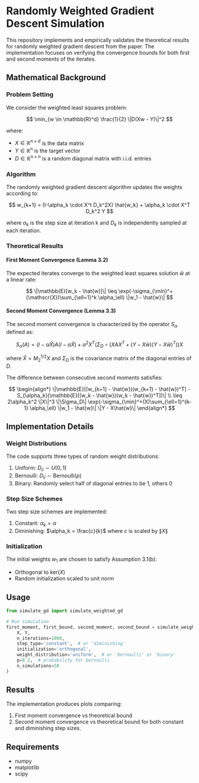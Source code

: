# Randomly Weighted Gradient Descent Simulation

This repository implements and empirically validates the theoretical results for randomly weighted gradient descent from the paper. The implementation focuses on verifying the convergence bounds for both first and second moments of the iterates.

## Mathematical Background

### Problem Setting

We consider the weighted least squares problem:

$$
\min_{w \in \mathbb{R}^d} \frac{1}{2} \|D(Xw - Y)\|^2
$$

where:
- $X \in \mathbb{R}^{n \times d}$ is the data matrix
- $Y \in \mathbb{R}^n$ is the target vector
- $D \in \mathbb{R}^{n \times n}$ is a random diagonal matrix with i.i.d. entries

### Algorithm

The randomly weighted gradient descent algorithm updates the weights according to:

$$
w_{k+1} = (I-\alpha_k \cdot X^t D_k^2X) \hat{w_k} + \alpha_k \cdot X^T D_k^2 Y
$$

where $\alpha_k$ is the step size at iteration k and $D_k$ is independently sampled at each iteration.

### Theoretical Results

#### First Moment Convergence (Lemma 3.2)
The expected iterates converge to the weighted least squares solution $\hat{w}$ at a linear rate:

$$
\|\mathbb{E}[w_k - \hat{w}]\| \leq \exp(-\sigma_{\min}^+(\mathscr{X})\sum_{\ell=1}^k \alpha_\ell) \|w_1 - \hat{w}\|
$$

#### Second Moment Convergence (Lemma 3.3)
The second moment convergence is characterized by the operator $S_\alpha$ defined as:

$$
S_\alpha(A) = (I - \alpha \hat{X})A(I - \alpha \hat{X}) + \alpha^2 X^T(\Sigma_D \circ (XAX^T + (Y-X\hat{w})(Y-X\hat{w})^T))X
$$

where $\hat{X} = M_2^{1/2}X$ and $\Sigma_D$ is the covariance matrix of the diagonal entries of $D$.

The difference between consecutive second moments satisfies:

$$
\begin{align*}
\|\mathbb{E}[(w_{k+1} - \hat{w})(w_{k+1} - \hat{w})^T] - S_{\alpha_k}(\mathbb{E}[(w_k - \hat{w})(w_k - \hat{w})^T])\| \\
\leq 2\alpha_k^2 \|X\|^3 \|\Sigma_D\| \exp(-\sigma_{\min}^+(X)\sum_{\ell=1}^{k-1} \alpha_\ell) \|w_1 - \hat{w}\| \|Y - X\hat{w}\|
\end{align*}
$$

## Implementation Details

### Weight Distributions
The code supports three types of random weight distributions:
1. Uniform: $D_{ii} \sim U(0,1)$
2. Bernoulli: $D_{ii} \sim \text{Bernoulli}(p)$
3. Binary: Randomly select half of diagonal entries to be 1, others 0

### Step Size Schemes
Two step size schemes are implemented:
1. Constant: $\alpha_k = \alpha$
2. Diminishing: $\alpha_k = \frac{c}{k}$ where $c$ is scaled by $\|X\|$

### Initialization
The initial weights $w_1$ are chosen to satisfy Assumption 3.1(b):
- Orthogonal to $\text{ker}(X)$
- Random initialization scaled to unit norm

## Usage

```python
from simulate_gd import simulate_weighted_gd

# Run simulation
first_moment, first_bound, second_moment, second_bound = simulate_weighted_gd(
    X, Y,
    n_iterations=1000,
    step_type='constant',  # or 'diminishing'
    initialization='orthogonal',
    weight_distribution='uniform',  # or 'bernoulli' or 'binary'
    p=0.2,  # probability for bernoulli
    n_simulations=50
)
```

## Results

The implementation produces plots comparing:
1. First moment convergence vs theoretical bound
2. Second moment convergence vs theoretical bound
for both constant and diminishing step sizes.

## Requirements
- numpy
- matplotlib
- scipy
